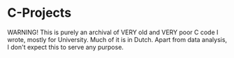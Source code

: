 # C-Projects
WARNING! This is purely an archival of VERY old and VERY poor C code I wrote, mostly for University. Much of it is in Dutch. Apart from data analysis, I don't expect this to serve any purpose.
